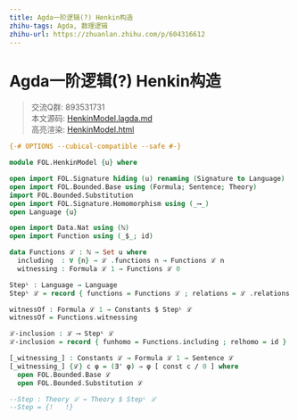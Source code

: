 ```yaml
---
title: Agda一阶逻辑(?) Henkin构造
zhihu-tags: Agda, 数理逻辑
zhihu-url: https://zhuanlan.zhihu.com/p/604316612
---
```


# Agda一阶逻辑(?) Henkin构造

> 交流Q群: 893531731  
> 本文源码: [HenkinModel.lagda.md](https://github.com/choukh/agda-flypitch/blob/main/src/FOL/HenkinModel.lagda.md)  
> 高亮渲染: [HenkinModel.html](https://choukh.github.io/agda-flypitch/FOL.HenkinModel.html)  

```agda
{-# OPTIONS --cubical-compatible --safe #-}

module FOL.HenkinModel {u} where

open import FOL.Signature hiding (u) renaming (Signature to Language)
open import FOL.Bounded.Base using (Formula; Sentence; Theory)
import FOL.Bounded.Substitution
open import FOL.Signature.Homomorphism using (_⟶_)
open Language {u}
```

```agda
open import Data.Nat using (ℕ)
open import Function using (_$_; id)
```

```agda
data Functions ℒ : ℕ → Set u where
  including  : ∀ {n} → ℒ .functions n → Functions ℒ n
  witnessing : Formula ℒ 1 → Functions ℒ 0
```

```agda
Stepᴸ : Language → Language
Stepᴸ ℒ = record { functions = Functions ℒ ; relations = ℒ .relations }
```

```agda
witnessOf : Formula ℒ 1 → Constants $ Stepᴸ ℒ
witnessOf = Functions.witnessing
```

```agda
ℒ-inclusion : ℒ ⟶ Stepᴸ ℒ
ℒ-inclusion = record { funhomo = Functions.including ; relhomo = id }
```

```agda
[_witnessing_] : Constants ℒ → Formula ℒ 1 → Sentence ℒ
[_witnessing_] {ℒ} c φ = (∃' φ) ⇒ φ [ const c / 0 ] where
  open FOL.Bounded.Base ℒ
  open FOL.Bounded.Substitution ℒ
```

```agda
--Step : Theory ℒ → Theory $ Stepᴸ ℒ
--Step = {!   !}
```
